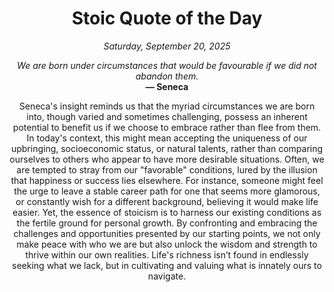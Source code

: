 <h1 align="center">Stoic Quote of the Day</h1>
<p align="center"><em><!--START_SECTION:current-date-->
Saturday, September 20, 2025
<!--END_SECTION:current-date--></em></p>
<p align="center">
    <em><!--START_SECTION:quote-text-->
We are born under circumstances that would be favourable if we did not abandon them.
<!--END_SECTION:quote-text--></em><br>
    <strong>— <!--START_SECTION:quote-author-->
Seneca
<!--END_SECTION:quote-author--></strong>
</p>

<p align="center" style="max-width:600px;margin:0 auto;">
<!--START_SECTION:quote-interpretation-->
Seneca's insight reminds us that the myriad circumstances we are born into, though varied and sometimes challenging, possess an inherent potential to benefit us if we choose to embrace rather than flee from them. In today's context, this might mean accepting the uniqueness of our upbringing, socioeconomic status, or natural talents, rather than comparing ourselves to others who appear to have more desirable situations. Often, we are tempted to stray from our "favorable" conditions, lured by the illusion that happiness or success lies elsewhere. For instance, someone might feel the urge to leave a stable career path for one that seems more glamorous, or constantly wish for a different background, believing it would make life easier. Yet, the essence of stoicism is to harness our existing conditions as the fertile ground for personal growth. By confronting and embracing the challenges and opportunities presented by our starting points, we not only make peace with who we are but also unlock the wisdom and strength to thrive within our own realities. Life's richness isn’t found in endlessly seeking what we lack, but in cultivating and valuing what is innately ours to navigate.
<!--END_SECTION:quote-interpretation-->
</p>
